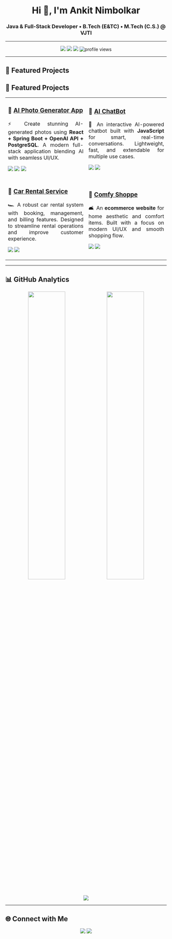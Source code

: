 <!-- Profile Header -->
<h1 align="center">Hi 👋, I'm Ankit Nimbolkar</h1>
<h3 align="center">Java & Full-Stack Developer • B.Tech (E&TC) • M.Tech (C.S.) @ VJTI</h3>

---

<!-- Badges -->
<p align="center">
  <img src="https://img.shields.io/badge/Code-Java-blue?logo=java&logoColor=white" />
  <img src="https://img.shields.io/badge/Web-FullStack-green?logo=javascript&logoColor=white" />
  <img src="https://img.shields.io/badge/Open%20to-Opportunities-brightgreen" />
  <img src="https://komarev.com/ghpvc/?username=AnkitNimbolkar&label=Profile%20views&color=0e75b6&style=flat" alt="profile views"/>
</p>

---

## 🚀 Featured Projects 

## 🚀 Featured Projects  

<table>
  <tr>
    <td width="50%">
      <h3>📸 <a href="https://github.com/AnkitNimbolkar/AI-Photo-Generator-App">AI Photo Generator App</a></h3>
      <p align="justify">⚡ Create stunning AI-generated photos using <b>React + Spring Boot + OpenAI API + PostgreSQL</b>. A modern full-stack application blending AI with seamless UI/UX.</p>
      <p>
        <img src="https://img.shields.io/badge/Frontend-React-61DAFB?logo=react&logoColor=white" />
        <img src="https://img.shields.io/badge/Backend-SpringBoot-6DB33F?logo=springboot&logoColor=white" />
        <img src="https://img.shields.io/badge/Database-PostgreSQL-316192?logo=postgresql&logoColor=white" />
      </p>
    </td>
    <td width="50%">
      <h3>🤖 <a href="https://github.com/AnkitNimbolkar/Ai_ChatBot">AI ChatBot</a></h3>
      <p align="justify">💬 An interactive AI-powered chatbot built with <b>JavaScript</b> for smart, real-time conversations. Lightweight, fast, and extendable for multiple use cases.</p>
      <p>
        <img src="https://img.shields.io/badge/Language-JavaScript-F7DF1E?logo=javascript&logoColor=black" />
        <img src="https://img.shields.io/badge/Type-ChatBot-8A2BE2?style=flat" />
      </p>
    </td>
  </tr>
  <tr>
    <td width="50%">
      <h3>🚗 <a href="https://github.com/AnkitNimbolkar/Car-Rental-Service">Car Rental Service</a></h3>
      <p align="justify">🏎️ A robust car rental system with booking, management, and billing features. Designed to streamline rental operations and improve customer experience.</p>
      <p>
        <img src="https://img.shields.io/badge/Language-JavaScript-F7DF1E?logo=javascript&logoColor=black" />
        <img src="https://img.shields.io/badge/Category-WebApp-blue?style=flat" />
      </p>
    </td>
    <td width="50%">
      <h3>🛒 <a href="https://github.com/AnkitNimbolkar/Comfy-Shoppe">Comfy Shoppe</a></h3>
      <p align="justify">🛋️ An <b>ecommerce website</b> for home aesthetic and comfort items. Built with a focus on modern UI/UX and smooth shopping flow.</p>
      <p>
        <img src="https://img.shields.io/badge/Language-JavaScript-F7DF1E?logo=javascript&logoColor=black" />
        <img src="https://img.shields.io/badge/Domain-Ecommerce-FF4500?style=flat" />
      </p>
    </td>
  </tr>
</table>

---

## 📊 GitHub Analytics  

<p align="center">
  <img width="48%" src="https://github-readme-stats.vercel.app/api?username=AnkitNimbolkar&show_icons=true&theme=radical" />
  <img width="48%" src="https://github-readme-streak-stats.herokuapp.com/?user=AnkitNimbolkar&theme=radical" />
</p>

<p align="center">
  <img src="https://github-readme-stats.vercel.app/api/top-langs/?username=AnkitNimbolkar&layout=compact&theme=radical" />
</p>

---

## 🌐 Connect with Me  

<p align="center">
  <a href="https://www.linkedin.com/in/ankitnimbolkar/"><img src="https://img.shields.io/badge/LinkedIn-0A66C2?logo=linkedin&logoColor=white" /></a>
  <a href="mailto:nimbolkarofficial02@gmail.com"><img src="https://img.shields.io/badge/Email-D14836?logo=gmail&logoColor=white" /></a>
</p>
